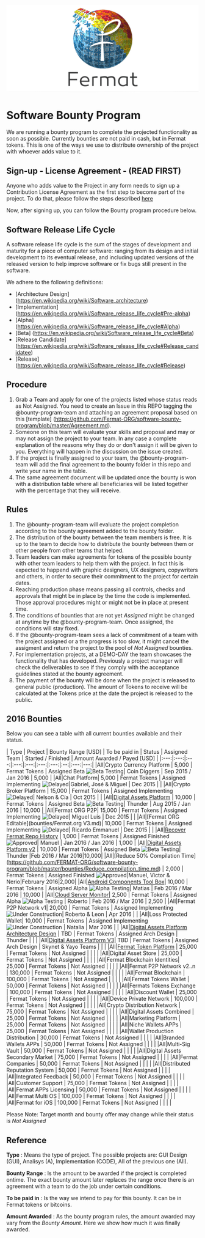 ![alt text](https://raw.githubusercontent.com/Fermat-ORG/media-kit/master/MediaKit/Logotype/fermat_logo_3D/Fermat_logo_v2_readme_1024x466.png  "Fermat Logo")

# Software Bounty Program

We are running a bounty program to complete the projected functionality as soon as possible. Currently bounties are not paid in cash, but in Fermat tokens. This is one of the ways we use to distribute ownership of the project with whoever adds value to it. 

## Sign-up - License Agreement - (READ FIRST)
Anyone who adds value to the Project in any form needs to sign up a Contribution License Agreement as the first step to become part of the project. To do that, please follow the steps described [here](https://github.com/bitDubai/contribution-program/tree/master/license-agreements/README.md) 

Now, after signing up,  you can follow the Bounty program procedure below.

## Software Release Life Cycle

A software release life cycle is the sum of the stages of development and maturity for a piece of computer software: ranging from its design and initial development to its eventual release, and including updated versions of the released version to help improve software or fix bugs still present in the software.

We adhere to the following definitions:

* [Architecture Design] (https://en.wikipedia.org/wiki/Software_architecture)
* [Implementation] (https://en.wikipedia.org/wiki/Software_release_life_cycle#Pre-alpha)
* [Alpha] (https://en.wikipedia.org/wiki/Software_release_life_cycle#Alpha)
* [Beta] (https://en.wikipedia.org/wiki/Software_release_life_cycle#Beta)
* [Release Candidate] (https://en.wikipedia.org/wiki/Software_release_life_cycle#Release_candidatee)
* [Release] (https://en.wikipedia.org/wiki/Software_release_life_cycle#Release)



## Procedure

1. Grab a Team and apply for one of the projects listed whose status reads as Not Assigned. You need to create an Issue in this REPO tagging the @bounty-program-team and attaching an agreement proposal based on this [template] (https://github.com/Fermat-ORG/software-bounty-program/blob/master/Agreement.md).
2. Someone on this team will evaluate your skills and proposal and may or may not assign the project to your team. In any case a complete explanation of the reasons why they do or don't assign it will be given to you. Everything will happen in the discussion on the issue created.
3. If the project is finally assigned to your team, the @bounty-program-team will add the final agreement to the bounty folder in this repo and write your name in the table.
4. The same agreement document will be updated once the bounty is won with a distribution table where all beneficiaries will be listed together with the percentage that they will receive.

## Rules

1. The @bounty-program-team will evaluate the project completion according to the bounty agreement added to the bounty folder.
2. The distribution of the bounty between the team members is free. It is up to the team to decide how to distribute the bounty between them or other people from other teams that helped.
3. Team leaders can make agreements for tokens of the possible bounty with other team leaders to help them with the project. In fact this is expected to happend with graphic designers, UX designers, copywriters and others, in order to secure their commitment to the project for certain dates.
4. Reaching production phase means passing all controls, checks and approvals that might be in place by the time the code is implemented. Those approval procedures might or might not be in place at present time.
5. The conditions of bounties that are not yet _Assigned_ might be changed at anytime by the @bounty-program-team. Once assigned, the conditions will stay fixed.
6. If the @bounty-program-team sees a lack of commitment of a team with the project assigned or a the progress is too slow, it might cancel the assigment and return the project to the pool of _Not Assigned_ bounties.
7. For implementation projects, at a DEMO-DAY the team showcases the functionality that has developed. Previously a project manager will check the deliverables to see if they comply with the acceptance guidelines stated at the bounty agreement.
8. The payment of the bounty will be done when the project is released to general public (production). The amount of Tokens to receive will be calculated at the Tokens price at the date the project is released to the public.

## 2016 Bounties

Below you can see a table with all current bounties available and their status. 

| Type | Project | Bounty Range [USD] | To be paid in | Status | Assigned Team | Started / Finished | Amount Awarded / Payed [USD] |
|:---:|:---:|:---:|:---:|:---:|:---:|:---:|:--:|:---:|---:|
|All|Crypto Currency Platform | 5,000 | Fermat Tokens | Assigned Beta ![Beta Testing](https://raw.githubusercontent.com/Fermat-ORG/software-bounty-program/master/beta-testing.png "Beta testing")| Coin Diggers | Sep 2015 / Jan 2016 | 5,000 | 
|All|Chat Platform| 5,000 | Fermat Tokens | Assigned Implementing  ![Delayed](https://raw.githubusercontent.com/Fermat-ORG/software-bounty-program/master/delayed-small.png "Delayed")|Gabriel, José & Miguel | Dec 2015 | | 
|All|Crypto Broker Platform | 15,000 | Fermat Tokens | Assigned Implementing  ![Delayed](https://raw.githubusercontent.com/Fermat-ORG/software-bounty-program/master/delayed-small.png "Delayed")| Nelson & Cía | Oct 2015 | | 
|All|[Digital Assets Platform](https://github.com/FERMAT-ORG/bounty-program/blob/master/bounties/Digital-Asset-Platform.md) | 10,000 | Fermat Tokens | Assigned Beta ![Beta Testing](https://raw.githubusercontent.com/Fermat-ORG/software-bounty-program/master/beta-testing.png "Beta testing")| Thunder | Aug 2015 / Jan 2016 | 10,000 | 
|All|Fermat ORG P2P| 15,000 | Fermat Tokens | Assigned Implementing  ![Delayed](https://raw.githubusercontent.com/Fermat-ORG/software-bounty-program/master/delayed-small.png "Delayed")| Miguel Luis | Dec 2015 | | 
|All|[Fermat ORG Editable](bounties/Fermat.org V3.md)| 10,000 | Fermat Tokens | Assigned Implementing  ![Delayed](https://raw.githubusercontent.com/Fermat-ORG/software-bounty-program/master/delayed-small.png "Delayed")| Ricardo Emmanuel | Dec 2015 | |
|All|[Recover Fermat Repo History](https://github.com/Fermat-ORG/bounty-program/blob/master/bounties/Recover-FermatRepoHistory.md) | 1,000 | Fermat Tokens | Assigned Finished ![Approved](https://raw.githubusercontent.com/Fermat-ORG/software-bounty-program/master/approved-stamp.png "Approved")| Manuel | Jan 2016 / Jan 2016 | 1,000 | 
|All|[Digital Assets Platform v2](https://github.com/FERMAT-ORG/bounty-program/blob/master/bounties/Digital%20Assets%20Platform%20v2.md) | 10,000 | Fermat Tokens | Assigned Beta ![Beta Testing](https://raw.githubusercontent.com/Fermat-ORG/software-bounty-program/master/beta-testing.png "Beta testing")| Thunder  |Feb 2016 / Mar 2016|10,000| 
|All|[Reduce 50% Compilation Time] (https://github.com/FERMAT-ORG/software-bounty-program/blob/master/bounties/Reduce_compilation_time.md) | 2,000 | Fermat Tokens | Assigned Finished ![Approved](https://raw.githubusercontent.com/Fermat-ORG/software-bounty-program/master/approved-stamp.png "Approved")|Manuel, Victor & Nerio|February 2016|2,000| 
|All|[Android Components Tool Box](https://github.com/FERMAT-ORG/bounty-program/blob/master/bounties/Android_Toolbox_v1.md)| 10,000 | Fermat Tokens | Assigned Alpha ![Alpha Testing](https://raw.githubusercontent.com/Fermat-ORG/software-bounty-program/master/alpha-testing.png "Alpha testing")| Matias | Feb 2016 / Mar 2016 | 10,000 | 
|All|[Cloud Server Monitor](https://github.com/Rart3001/bounty-program/blob/master/bounties/P2P_Cloud_Server_v1.md)| 2,500 | Fermat Tokens |  Assigned Alpha ![Alpha Testing](https://raw.githubusercontent.com/Fermat-ORG/software-bounty-program/master/alpha-testing.png "Alpha testing") | Roberto | Feb 2016 / Mar 2016 | 2,500 | 
|All|Fermat P2P Network v1| 20,000 | Fermat Tokens | Assigned Implementing ![Under Construction](https://raw.githubusercontent.com/Fermat-ORG/software-bounty-program/master/under-construction.png "Under Construction")| Roberto & Leon | Apr 2016 | | 
|All|Loss Protected Wallet| 10,000 | Fermat Tokens | Assigned Implementing ![Under Construction](https://raw.githubusercontent.com/Fermat-ORG/software-bounty-program/master/under-construction.png "Under Construction") | Natalia | Mar 2016 | | 
|All|[Digital Assets Platform Architecture Design](https://github.com/FERMAT-ORG/bounty-program/blob/master/bounties/Digital%20Assets%20Platform%20Architecture%20Design.md) | TBD | Fermat Tokens | Assigned Arch Design | Thunder | | | 
|All|[Digital Assets Platform V3](https://github.com/FERMAT-ORG/bounty-program/blob/master/bounties/Digital%20Assets%20Platform%20v3.md)| TBD | Fermat Tokens | Assigned Arch Design | Skynet & Yayo Teams | | |
|All|[Fermat Token Platform](https://github.com/FERMAT-ORG/bounty-program/blob/master/bounties/Fermat-Token-Platform.md) | 25,000 | Fermat Tokens | Not Assigned | | | | 
|All|Digital Asset Store | 25,000 | Fermat Tokens | Not Assigned | | | | 
|All|Fermat Blockchain Identities| 25,000 | Fermat Tokens | Not Assigned | | | | 
|All|Fermat P2P Network v2..n | 130,000 | Fermat Tokens | Not Assigned | | | | 
|All|Fermat Blockchain | 100,000 | Fermat Tokens | Not Assigned | | | | 
|All|Fermat Tokens Wallet | 50,000 | Fermat Tokens | Not Assigned | | | | 
|All|Fermats Tokens Exchange | 100,000 | Fermat Tokens | Not Assigned | | | | 
|All|Discount Wallet | 25,000 | Fermat Tokens | Not Assigned | | | | 
|All|Device Private Network | 100,000 | Fermat Tokens | Not Assigned | | | | 
|All|Crypto Distribution Network | 75,000 | Fermat Tokens | Not Assigned | | | | 
|All|Digital Assets Combined | 25,000 | Fermat Tokens | Not Assigned | | | | 
|All|Marketing Platform | 25,000 | Fermat Tokens | Not Assigned | | | | 
|All|Niche Wallets APPs | 25,000 | Fermat Tokens | Not Assigned | | | | 
|All|Wallet Production Distribution | 30,000 | Fermat Tokens | Not Assigned | | | | 
|All|Branded Wallets APPs | 50,000 | Fermat Tokens | Not Assigned | | | | 
|All|Multi-Sig Vault | 50,000 | Fermat Tokens | Not Assigned | | | | 
|All|Digital Assets Secondary Market | 75,000 | Fermat Tokens | Not Assigned | | | | 
|All|Fermat Companies | 50,000 | Fermat Tokens | Not Assigned | | | | 
|All|Distributed Reputation System | 50,000 | Fermat Tokens | Not Assigned | | | | 
|All|Integrated Feedback | 50,000 | Fermat Tokens | Not Assigned | | | | 
|All|Customer Support | 75,000 | Fermat Tokens | Not Assigned | | | | 
|All|Fermat APPs Licensing | 50,000 | Fermat Tokens | Not Assigned | | | | 
|All|Fermat Multi OS | 100,000 | Fermat Tokens | Not Assigned | | | | 
|All|Fermat for iOS | 100,000 | Fermat Tokens | Not Assigned | | | | 



Please Note: Target month and bounty offer may change while their status is _Not Assigned_

## Reference 

**Type** : Means the type of project. The possible projects are: GUI Design (GUI), Analisys (A), Implementation (CODE), All of the previous one (All).

**Bounty Range** : Is the amount to be awarded if the project is completed ontime. The exact bounty amount later replaces the range once there is an agreement with a team to do the job under certain conditions.

**To be paid in** : Is the way we intend to pay for this bounty. It can be in Fermat tokens or bitcoins.

**Amount Awarded** : As the bounty program rules, the amount awarded may vary from the _Bounty Amount_. Here we show how much it was finally awarded.

